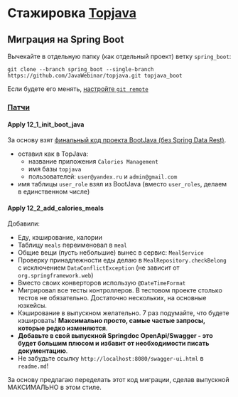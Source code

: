 # Стажировка <a href="https://github.com/JavaWebinar/topjava">Topjava</a>

## Миграция на Spring Boot

Вычекайте в отдельную папку (как отдельный проект) ветку `spring_boot`:
```
git clone --branch spring_boot --single-branch https://github.com/JavaWebinar/topjava.git topjava_boot
```  
Если будете его менять, [настройте `git remote`](https://javaops.ru/view/bootjava/lesson01#project)

### [Патчи](https://drive.google.com/drive/u/1/folders/1ZsPX879m6x4Va0Wy3D1EQIBsnZUOOvao)

#### Apply 12_1_init_boot_java
За основу взят [финальный код проекта BootJava (без Spring Data Rest)](https://javaops.ru/view/bootjava/lesson07).  
  
- оставил как в TopJava:
  - название приложения  `Calories Management`
  - имя базы `topjava`
  - пользователей:  `user@yandex.ru` и `admin@gmail.com`
- имя таблицы `user_role` взял из BootJava (вместо `user_roles`, делаем в единственном числе)

#### Apply 12_2_add_calories_meals

Добавили: 
- Еду, кэширование, калории
- Таблицу `meals` переименовал в `meal`
- Общие вещи (пусть небольшие) вынес в сервис: `MealService`
- Проверку принадлежности еды делаю в `MealRepository.checkBelong` с исключением `DataConflictException` (не зависит от `org.springframework.web`)
- Вместо своих конверторов использую `@DateTimeFormat`
- Мигрировал все тесты контроллеров. В тестовом проекте столько тестов не обязательно. Достаточно нескольких, на основные юзкейсы.
- Кэширование в выпускном желательно. 7 раз подумайте, что будете кэшировать! **Максимально просто, самые частые запросы, которые редко изменяются**.
- **Добавьте в свой выпускной Springdoc OpenApi/Swagger - это будет большим плюсом и избавит от необходимости писать документацию**. 
- Не забудьте ссылку `http://localhost:8080/swagger-ui.html` в `readme.md`!

За основу предлагаю переделать этот код миграции, сделав выпускной МАКСИМАЛЬНО в этом стиле.
